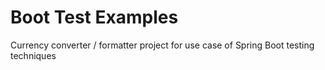 # Boot Test Examples
Currency converter / formatter project for use case of Spring Boot testing techniques 
